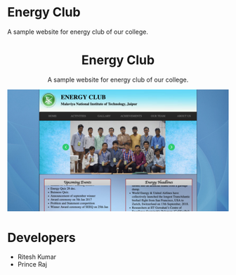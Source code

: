 # Energy Club
A sample website for energy club of our college.

<h1 align="center">Energy Club</h1>
<p align="center">A sample website for energy club of our college.</p>
<p align="center">
    <img src="/images/energy-club.png" alt="Phedito" />
</p>

# Developers
- Ritesh Kumar
- Prince Raj